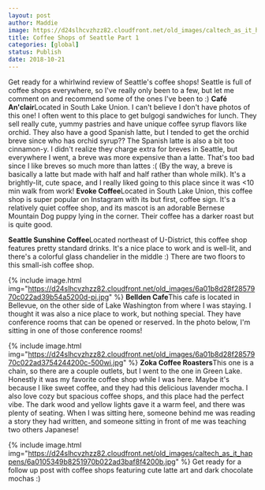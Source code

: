 ```yaml
---
layout: post
author: Maddie
image: https://d24slhcvzhzz82.cloudfront.net/old_images/caltech_as_it_happens/6a0105349b8251970b022ad3baf8f8200b.jpg
title: Coffee Shops of Seattle Part 1
categories: [global]
status: Publish
date: 2018-10-21
---
```


Get ready for a whirlwind review of Seattle's coffee shops! Seattle is full of coffee shops everywhere, so I've really only been to a few, but let me comment on and recommend some of the ones I've been to :)
**Café An'clair**Located in South Lake Union. I can't believe I don't have photos of this one! I often went to this place to get bulgogi sandwiches for lunch. They sell really cute, yummy pastries and have unique coffee syrup flavors like orchid. They also have a good Spanish latte, but I tended to get the orchid breve since who has orchid syrup?? The Spanish latte is also a bit too cinnamon-y. I didn't realize they charge extra for breves in Seattle, but everywhere I went, a breve was more expensive than a latte. That's too bad since I like breves so much more than lattes :( (By the way, a breve is basically a latte but made with half and half rather than whole milk). It's a brightly-lit, cute space, and I really liked going to this place since it was &lt;10 min walk from work!
**Evoke Coffee**Located in South Lake Union, this coffee shop is super popular on Instagram with its but first, coffee sign. It's a relatively quiet coffee shop, and its mascot is an adorable Bernese Mountain Dog puppy lying in the corner. Their coffee has a darker roast but is quite good.

**Seattle Sunshine Coffee**Located northeast of U-District, this coffee shop features pretty standard drinks. It's a nice place to work and is well-lit, and there's a colorful glass chandelier in the middle :) There are two floors to this small-ish coffee shop.


{% include image.html img="https://d24slhcvzhzz82.cloudfront.net/old_images/6a01b8d28f2857970c022ad39b54a5200d-pi.jpg" %}
**Bellden Cafe**This cafe is located in Bellevue, on the other side of Lake Washington from where I was staying. I thought it was also a nice place to work, but nothing special. They have conference rooms that can be opened or reserved. In the photo below, I'm sitting in one of those conference rooms!


{% include image.html img="https://d24slhcvzhzz82.cloudfront.net/old_images/6a01b8d28f2857970c022ad3754244200c-500wi.jpg" %}
**Zoka Coffee Roasters**This one is a chain, so there are a couple outlets, but I went to the one in Green Lake. Honestly it was my favorite coffee shop while I was here. Maybe it's because I like sweet coffee, and they had this delicious lavender mocha. I also love cozy but spacious coffee shops, and this place had the perfect vibe. The dark wood and yellow lights gave it a warm feel, and there was plenty of seating. When I was sitting here, someone behind me was reading a story they had written, and someone sitting in front of me was teaching two others Japanese!


{% include image.html img="https://d24slhcvzhzz82.cloudfront.net/old_images/caltech_as_it_happens/6a0105349b8251970b022ad3baf8f4200b.jpg" %}
Get ready for a follow up post with coffee shops featuring cute latte art and dark chocolate mochas :)

